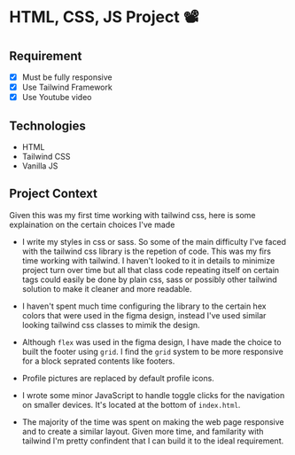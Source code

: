 # HTML, CSS, JS Project 📽

## **Requirement**
- [x] Must be fully responsive
- [x] Use Tailwind Framework
- [x] Use Youtube video

## **Technologies**
- HTML
- Tailwind CSS
- Vanilla JS

## **Project Context**
Given this was my first time working with tailwind css, here is some explaination on the certain choices I've made

- I write my styles in css or sass. So some of the main difficulty I've faced with the tailwind css library is the repetion of code. This was my firs time working with tailwind. I haven't looked to it in details to minimize project turn over time but all that class code repeating itself on certain tags could easily be done by plain css, sass or possibly other tailwind solution to make it cleaner and more readable.

- I haven't spent much time configuring the library to the certain hex colors that were used in the figma design, instead I've used similar looking tailwind css classes to mimik the design.

- Although `flex` was used in the figma design, I have made the choice to built the footer using `grid`. I find the `grid` system to be more responsive for a block seprated contents like footers.

- Profile pictures are replaced by default profile icons.

- I wrote some minor JavaScript to handle toggle clicks for the navigation on smaller devices. It's located at the bottom of `index.html`.

- The majority of the time was spent on making the web page responsive and to create a similar layout. Given more time, and familarity with tailwind I'm pretty confindent that I can build it to the ideal requirement.

